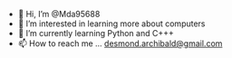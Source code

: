 - 👋 Hi, I’m @Mda95688
- 👀 I’m interested in learning more about computers
- 🌱 I’m currently learning Python and C+++
- 📫 How to reach me ... desmond.archibald@gmail.com

<!---
Mda95688/Mda95688 is a ✨ special ✨ repository because its `README.md` (this file) appears on your GitHub profile.
You can click the Preview link to take a look at your changes.
--->
